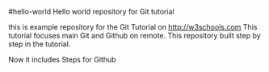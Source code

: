 #hello-world
Hello world repository for Git tutorial

this is example repository for the Git Tutorial on http://w3schools.com
This tutorial focuses main Git and Github on remote.
This repository built step by step in the tutorial.

Now it includes  Steps for Github 

